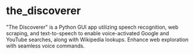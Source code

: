 # the_discoverer
"The Discoverer" is a Python GUI app utilizing speech recognition, web scraping, and text-to-speech to enable voice-activated Google and YouTube searches, along with Wikipedia lookups. Enhance web exploration with seamless voice commands.
